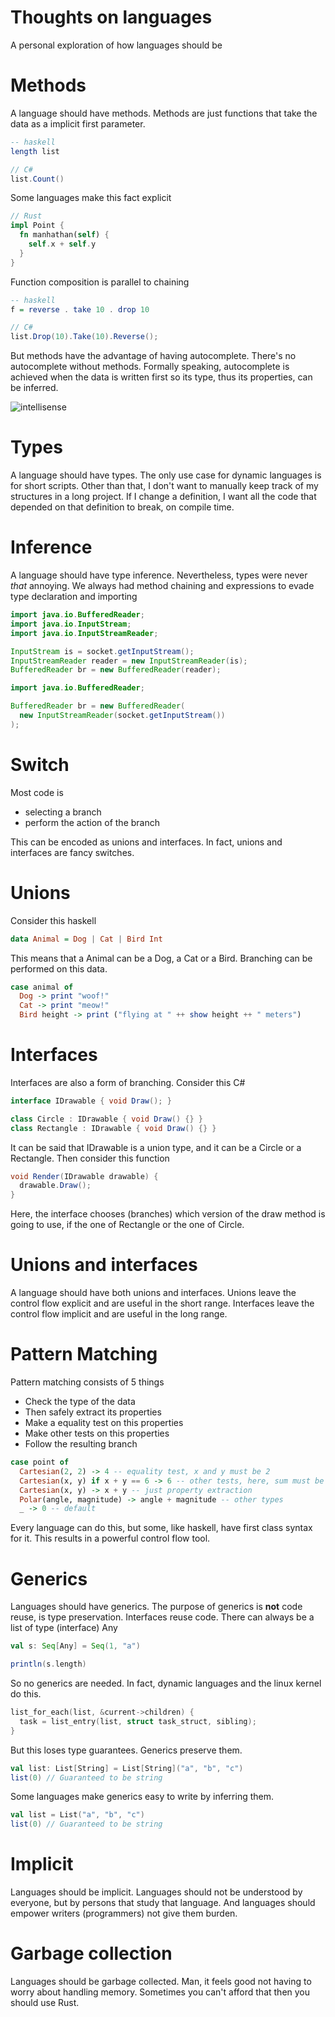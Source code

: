 # Thoughts on languages

A personal exploration of how languages should be

# Methods

A language should have methods. Methods are just functions that take the data as a implicit first parameter.

```haskell
-- haskell
length list
```

```C#
// C#
list.Count()
```

Some languages make this fact explicit

```rust
// Rust
impl Point {
  fn manhathan(self) {
    self.x + self.y
  }
}
```

Function composition is parallel to chaining

```haskell
-- haskell
f = reverse . take 10 . drop 10
```

```C#
// C#
list.Drop(10).Take(10).Reverse();
```

But methods have the advantage of having autocomplete. There's no autocomplete without methods. Formally speaking, autocomplete is achieved when the data is written first so its type, thus its properties, can be inferred.

![intellisense](https://code.visualstudio.com/assets/docs/editor/intellisense/intellisense.gif)

# Types

A language should have types. The only use case for dynamic languages is for short scripts. Other than that, I don't want to manually keep track of my structures in a long project. If I change a definition, I want all the code that depended on that definition to break, on compile time.

# Inference

A language should have type inference. Nevertheless, types were never _that_ annoying. We always had method chaining and expressions to evade type declaration and importing

```java
import java.io.BufferedReader;
import java.io.InputStream;
import java.io.InputStreamReader;

InputStream is = socket.getInputStream();
InputStreamReader reader = new InputStreamReader(is);
BufferedReader br = new BufferedReader(reader);
```

```java
import java.io.BufferedReader;

BufferedReader br = new BufferedReader(
  new InputStreamReader(socket.getInputStream())
);
```

# Switch

Most code is
- selecting a branch
- perform the action of the branch

This can be encoded as unions and interfaces. In fact, unions and interfaces are fancy switches.

# Unions

Consider this haskell

```haskell
data Animal = Dog | Cat | Bird Int
```

This means that a Animal can be a Dog, a Cat or a Bird. Branching can be performed on this data.

```haskell
case animal of
  Dog -> print "woof!"
  Cat -> print "meow!"
  Bird height -> print ("flying at " ++ show height ++ " meters")
```

# Interfaces

Interfaces are also a form of branching. Consider this C#

```C#
interface IDrawable { void Draw(); }

class Circle : IDrawable { void Draw() {} }
class Rectangle : IDrawable { void Draw() {} }
```

It can be said that IDrawable is a union type, and it can be a Circle or a Rectangle. Then consider this function

```C#
void Render(IDrawable drawable) {
  drawable.Draw();
}
```

Here, the interface chooses (branches) which version of the draw method is going to use, if the one of Rectangle or the one of Circle.

# Unions and interfaces

A language should have both unions and interfaces. Unions leave the control flow explicit and are useful in the short range. Interfaces leave the control flow implicit and are useful in the long range.

# Pattern Matching

Pattern matching consists of 5 things

- Check the type of the data
- Then safely extract its properties
- Make a equality test on this properties
- Make other tests on this properties
- Follow the resulting branch

```haskell
case point of
  Cartesian(2, 2) -> 4 -- equality test, x and y must be 2
  Cartesian(x, y) if x + y == 6 -> 6 -- other tests, here, sum must be 6
  Cartesian(x, y) -> x + y -- just property extraction
  Polar(angle, magnitude) -> angle + magnitude -- other types
  _ -> 0 -- default
```

Every language can do this, but some, like haskell, have first class syntax for it. This results in a powerful control flow tool.

# Generics

Languages should have generics. The purpose of generics is **not** code reuse, is type preservation. Interfaces reuse code. There can always be a list of type (interface) Any

```scala
val s: Seq[Any] = Seq(1, "a")

println(s.length)
```

So no generics are needed. In fact, dynamic languages and the linux kernel do this.

```c
list_for_each(list, &current->children) {
  task = list_entry(list, struct task_struct, sibling);
}
```

But this loses type guarantees. Generics preserve them.

```scala
val list: List[String] = List[String]("a", "b", "c")
list(0) // Guaranteed to be string
```

Some languages make generics easy to write by inferring them.

```scala
val list = List("a", "b", "c")
list(0) // Guaranteed to be string
```

# Implicit

Languages should be implicit. Languages should not be understood by everyone, but by persons that study that language. And languages should empower writers (programmers) not give them burden.

# Garbage collection

Languages should be garbage collected. Man, it feels good not having to worry about handling memory. Sometimes you can't afford that then you should use Rust.
